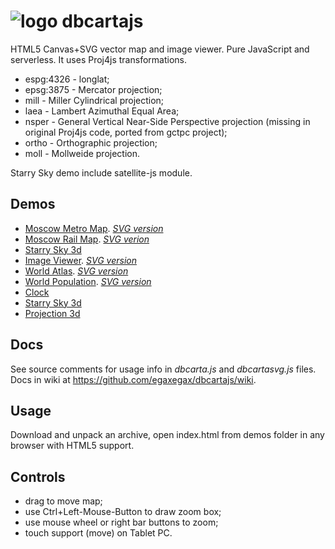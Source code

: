 ![logo](https://raw.githubusercontent.com/egaxegax/dbcartajs/master/img/fav.svg)
dbcartajs
===========

HTML5 Canvas+SVG vector map and image viewer. Pure JavaScript and serverless.
It uses Proj4js transformations.

 * espg:4326 - longlat;
 * epsg:3875 - Mercator projection;
 * mill - Miller Cylindrical projection;
 * laea - Lambert Azimuthal Equal Area;
 * nsper - General Vertical Near-Side Perspective projection (missing in original Proj4js code, ported from gctpc project);
 * ortho - Orthographic projection;
 * moll - Mollweide projection.

Starry Sky demo include satellite-js module.<br>

## Demos

* [Moscow Metro Map](https://egaxegax.github.io/dbcartajs/mosmetro.html). [*SVG version*](https://egaxegax.github.io/dbcartajs/svg/mosmetro.html)
* [Moscow Rail Map](https://egaxegax.github.io/dbcartajs/mosrails.html). [*SVG verion*](https://egaxegax.github.io/dbcartajs/svg/mosrails.html)
* [Starry Sky 3d](https://egaxegax.github.io/dbcartajs/starry.html)
* [Image Viewer](https://egaxegax.github.io/dbcartajs/imgviewer.html). [*SVG version*](https://egaxegax.github.io/dbcartajs/imgviewer.html)
* [World Atlas](https://egaxegax.github.io/dbcartajs/atlas.html). [*SVG version*](https://egaxegax.github.io/dbcartajs/svg/atlas.html)
* [World Population](https://egaxegax.github.io/dbcartajs/usemap.html). [*SVG version*](https://egaxegax.github.io/dbcartajs/svg/usemap.html)
* [Clock](https://egaxegax.github.io/dbcartajs/svg/clock.html)
* [Starry Sky 3d](https://egaxegax.github.io/dbcartajs/sky3d.html)
* [Projection 3d](https://egaxegax.github.io/dbcartajs/map3d.html)

## Docs

See source comments for usage info in *dbcarta.js* and *dbcartasvg.js* files.<br>
Docs in wiki at https://github.com/egaxegax/dbcartajs/wiki.

## Usage

Download and unpack an archive, open index.html from demos folder in any browser with HTML5 support.

## Controls

 * drag to move map;
 * use Ctrl+Left-Mouse-Button to draw zoom box;
 * use mouse wheel or right bar buttons to zoom;
 * touch support (move) on Tablet PC.


